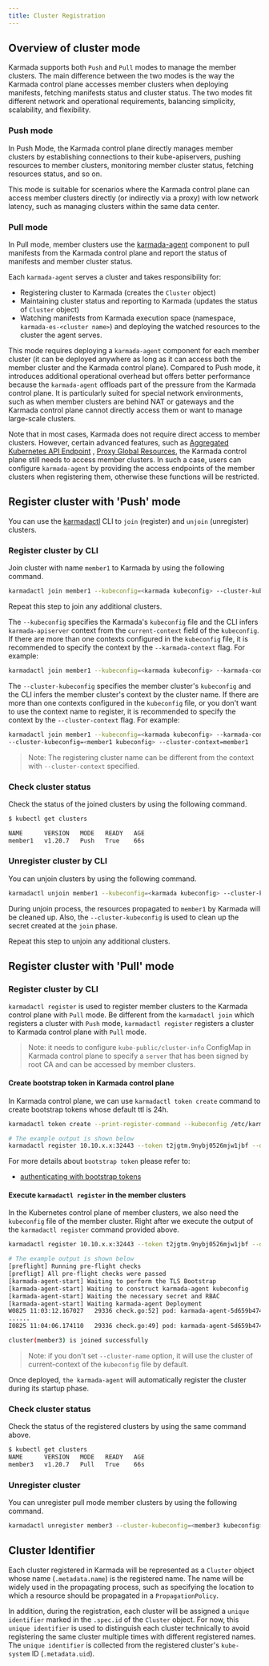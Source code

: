 ```yaml
---
title: Cluster Registration
---
```


## Overview of cluster mode

Karmada supports both `Push` and `Pull` modes to manage the member clusters. The main difference between the
two modes is the way the Karmada control plane accesses member clusters when deploying manifests, fetching manifests
status and cluster status. The two modes fit different network and operational requirements, balancing simplicity, 
scalability, and flexibility. 

### Push mode

In Push Mode, the Karmada control plane directly manages member clusters by establishing connections to their
kube-apiservers, pushing resources to member clusters, monitoring member cluster status, fetching resources
status, and so on.

This mode is suitable for scenarios where the Karmada control plane can access member clusters directly (or 
indirectly via a proxy) with low network latency, such as managing clusters within the same data center.

### Pull mode

In Pull mode, member clusters use the [karmada-agent](https://karmada.io/docs/core-concepts/components#karmada-agent) 
component to pull manifests from the Karmada control plane and report the status of manifests and member 
cluster status.

Each `karmada-agent` serves a cluster and takes responsibility for:
- Registering cluster to Karmada (creates the `Cluster` object)
- Maintaining cluster status and reporting to Karmada (updates the status of `Cluster` object)
- Watching manifests from Karmada execution space (namespace, `karmada-es-<cluster name>`) and deploying the 
  watched resources to the cluster the agent serves.

This mode requires deploying a `karmada-agent` component for each member cluster (it can be deployed anywhere
as long as it can access both the member cluster and the Karmada control plane). Compared to Push mode, it 
introduces additional operational overhead but offers better performance because the `karmada-agent` offloads
part of the pressure from the Karmada control plane. It is particularly suited for special network environments,
such as when member clusters are behind NAT or gateways and the Karmada control plane cannot directly access 
them or want to manage large-scale clusters.

Note that in most cases, Karmada does not require direct access to member clusters. However, certain advanced
features, such as [Aggregated Kubernetes API Endpoint](https://karmada.io/docs/userguide/globalview/aggregated-api-endpoint/)
, [Proxy Global Resources](https://karmada.io/docs/userguide/globalview/proxy-global-resource/), the Karmada
control plane still needs to access member clusters. In such a case, users can configure `karmada-agent` by
providing the access endpoints of the member clusters when registering them, otherwise these functions will be restricted.

## Register cluster with 'Push' mode

You can use the [karmadactl](../../installation/install-cli-tools.md) CLI to `join` (register) and `unjoin` (unregister) clusters.

### Register cluster by CLI

Join cluster with name `member1` to Karmada by using the following command.
```bash
karmadactl join member1 --kubeconfig=<karmada kubeconfig> --cluster-kubeconfig=<member1 kubeconfig>
```
Repeat this step to join any additional clusters.

The `--kubeconfig` specifies the Karmada's `kubeconfig` file and the CLI infers `karmada-apiserver` context
from the `current-context` field of the `kubeconfig`. If there are more than one contexts configured in
the `kubeconfig` file, it is recommended to specify the context by the `--karmada-context` flag. For example:
```bash
karmadactl join member1 --kubeconfig=<karmada kubeconfig> --karmada-context=karmada --cluster-kubeconfig=<member1 kubeconfig>
```

The `--cluster-kubeconfig` specifies the member cluster's `kubeconfig` and the CLI infers the member cluster's context
by the cluster name. If there are more than one contexts configured in the `kubeconfig` file, or you don't want to use
the context name to register, it is recommended to specify the context by the `--cluster-context` flag. For example:

```bash
karmadactl join member1 --kubeconfig=<karmada kubeconfig> --karmada-context=<karmada context> \
--cluster-kubeconfig=<member1 kubeconfig> --cluster-context=member1
```
> Note: The registering cluster name can be different from the context with `--cluster-context` specified.

### Check cluster status

Check the status of the joined clusters by using the following command.
```bash
$ kubectl get clusters

NAME      VERSION   MODE   READY   AGE
member1   v1.20.7   Push   True    66s
```
### Unregister cluster by CLI

You can unjoin clusters by using the following command.
```bash
karmadactl unjoin member1 --kubeconfig=<karmada kubeconfig> --cluster-kubeconfig=<member1 kubeconfig>
```
During unjoin process, the resources propagated to `member1` by Karmada will be cleaned up.
Also, the `--cluster-kubeconfig` is used to clean up the secret created at the `join` phase.

Repeat this step to unjoin any additional clusters.

## Register cluster with 'Pull' mode

### Register cluster by CLI

`karmadactl register` is used to register member clusters to the Karmada control plane with `Pull` mode. 
Be different from the `karmadactl join` which registers a cluster with `Push` mode, `karmadactl register` registers a cluster to Karmada control plane with `Pull` mode.

> Note: it needs to configure `kube-public/cluster-info` ConfigMap in Karmada control plane to specify a `server` that has been signed by root CA and can be accessed by member clusters.

#### Create bootstrap token in Karmada control plane

In Karmada control plane, we can use `karmadactl token create` command to create bootstrap tokens whose default ttl is 24h.

```bash
karmadactl token create --print-register-command --kubeconfig /etc/karmada/karmada-apiserver.config
```

```bash
# The example output is shown below
karmadactl register 10.10.x.x:32443 --token t2jgtm.9nybj0526mjw1jbf --discovery-token-ca-cert-hash sha256:f5a5a43869bb44577dba582e794c3e3750f2050d62f1b1dc80fd3d6a371b6ed4
```

For more details about `bootstrap token` please refer to:
- [authenticating with bootstrap tokens](https://kubernetes.io/docs/reference/access-authn-authz/bootstrap-tokens/)

#### Execute `karmadactl register` in the member clusters

In the Kubernetes control plane of member clusters, we also need the `kubeconfig` file of the member cluster. Right after we execute the output of the `karmadactl register` command provided above.

```bash
karmadactl register 10.10.x.x:32443 --token t2jgtm.9nybj0526mjw1jbf --discovery-token-ca-cert-hash sha256:f5a5a43869bb44577dba582e794c3e3750f2050d62f1b1dc80fd3d6a371b6ed4
```

```bash
# The example output is shown below
[preflight] Running pre-flight checks
[prefligt] All pre-flight checks were passed
[karmada-agent-start] Waiting to perform the TLS Bootstrap
[karmada-agent-start] Waiting to construct karmada-agent kubeconfig
[karmada-agent-start] Waiting the necessary secret and RBAC
[karmada-agent-start] Waiting karmada-agent Deployment
W0825 11:03:12.167027   29336 check.go:52] pod: karmada-agent-5d659b4746-wn754 not ready. status: ContainerCreating
......
I0825 11:04:06.174110   29336 check.go:49] pod: karmada-agent-5d659b4746-wn754 is ready. status: Running

cluster(member3) is joined successfully
```

> Note: if you don't set `--cluster-name` option, it will use the cluster of current-context of the `kubeconfig` file by default.


Once deployed, `the karmada-agent` will automatically register the cluster during its startup phase.

### Check cluster status

Check the status of the registered clusters by using the same command above.
```bash
$ kubectl get clusters
NAME      VERSION   MODE   READY   AGE
member3   v1.20.7   Pull   True    66s
```
### Unregister cluster

You can unregister pull mode member clusters by using the following command.
```bash
karmadactl unregister member3 --cluster-kubeconfig=<member3 kubeconfig> --cluster-context=<member3 context> --karmada-config=<karmada kubeconfig> --karmada-context=<karmada context>
```

## Cluster Identifier

Each cluster registered in Karmada will be represented as a `Cluster` object whose name (`.metadata.name`) is the registered name. The name will be widely used in the propagating process, such as specifying the location to which a resource should be propagated in a `PropagationPolicy`.

In addition, during the registration, each cluster will be assigned a `unique identifier` marked in the `.spec.id` of the `Cluster` object. For now, this `unique identifier` is used to distinguish each cluster technically to avoid registering the same cluster multiple times with different registered names. The `unique identifier` is collected from the registered cluster's `kube-system` ID (`.metadata.uid`).
